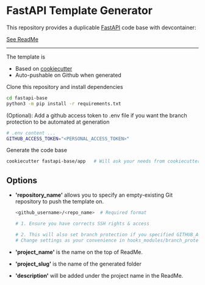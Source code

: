 # FastAPI Template Generator

This repository provides a duplicable [FastAPI](https://fastapi.tiangolo.com/) code base with devcontainer:

[See ReadMe](app/{{cookiecutter.project_slug}}/README.md)

- - -

The template is

- Based on [cookiecutter](https://www.cookiecutter.io/)
- Auto-pushable on Github when generated

Clone this repository and install dependencies

```bash
cd fastapi-base
python3 -m pip install -r requirements.txt
```

(Optional): Add a github access token to .env file if you want the branch protection to be automated at generation

```bash
# .env content ...
GITHUB_ACCESS_TOKEN="<PERSONAL_ACCESS_TOKEN>"
```

Generate the code base

```bash
cookiecutter fastapi-base/app   # Will ask your needs from cookiecutter.json
```

## Options

- **'repository_name'** allows you to specify an empty-existing Git repository to push the template on.

  ```bash
  <github_username>/<repo_name>  # Required format

  # 1. Ensure you have corrects SSH rights & access

  # 2. This will also set branch protection if you specified GITHUB_ACCESS_TOKEN variable in .env
  # Change settings as your convenience in hooks_modules/branch_protection.json
  ```

- **'project_name'** is the name on the top of ReadMe.

- **'project_slug'** is the name of the generated folder

- **'description'** will be added under the project name in the ReadMe.
